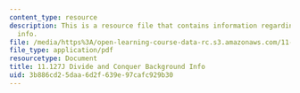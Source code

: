 ```yaml
---
content_type: resource
description: This is a resource file that contains information regarding background
  info.
file: /media/https%3A/open-learning-course-data-rc.s3.amazonaws.com/11-127j-computer-games-and-simulations-for-education-and-exploration-spring-2015/3b886cd25daa6d2f639e97cafc929b30_MIT11_127JS15_DC_info.pdf
file_type: application/pdf
resourcetype: Document
title: 11.127J Divide and Conquer Background Info
uid: 3b886cd2-5daa-6d2f-639e-97cafc929b30
---
```

